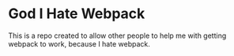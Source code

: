 # God I Hate Webpack

This is a repo created to allow other people to help me with getting webpack to work, because I hate webpack.